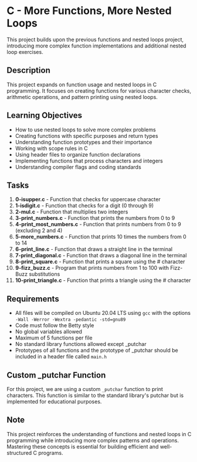# C - More Functions, More Nested Loops

This project builds upon the previous functions and nested loops project, introducing more complex function implementations and additional nested loop exercises.

## Description

This project expands on function usage and nested loops in C programming. It focuses on creating functions for various character checks, arithmetic operations, and pattern printing using nested loops.

## Learning Objectives

- How to use nested loops to solve more complex problems
- Creating functions with specific purposes and return types
- Understanding function prototypes and their importance
- Working with scope rules in C
- Using header files to organize function declarations
- Implementing functions that process characters and integers
- Understanding compiler flags and coding standards

## Tasks

1. **0-isupper.c** - Function that checks for uppercase character
2. **1-isdigit.c** - Function that checks for a digit (0 through 9)
3. **2-mul.c** - Function that multiplies two integers
4. **3-print_numbers.c** - Function that prints the numbers from 0 to 9
5. **4-print_most_numbers.c** - Function that prints numbers from 0 to 9 (excluding 2 and 4)
6. **5-more_numbers.c** - Function that prints 10 times the numbers from 0 to 14
7. **6-print_line.c** - Function that draws a straight line in the terminal
8. **7-print_diagonal.c** - Function that draws a diagonal line in the terminal
9. **8-print_square.c** - Function that prints a square using the # character
10. **9-fizz_buzz.c** - Program that prints numbers from 1 to 100 with Fizz-Buzz substitutions
11. **10-print_triangle.c** - Function that prints a triangle using the # character

## Requirements

- All files will be compiled on Ubuntu 20.04 LTS using `gcc` with the options `-Wall -Werror -Wextra -pedantic -std=gnu89`
- Code must follow the Betty style
- No global variables allowed
- Maximum of 5 functions per file
- No standard library functions allowed except _putchar
- Prototypes of all functions and the prototype of _putchar should be included in a header file called `main.h`

## Custom _putchar Function

For this project, we are using a custom `_putchar` function to print characters. This function is similar to the standard library's putchar but is implemented for educational purposes.

## Note

This project reinforces the understanding of functions and nested loops in C programming while introducing more complex patterns and operations. Mastering these concepts is essential for building efficient and well-structured C programs.